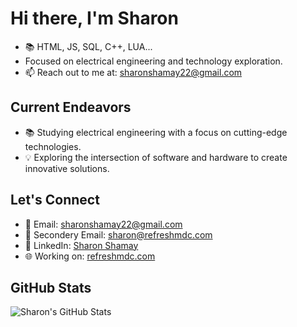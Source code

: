# Hi there, I'm Sharon
- 📚 HTML, JS, SQL, C++, LUA...
- Focused on electrical engineering and technology exploration.
- 📫 Reach out to me at: [sharonshamay22@gmail.com](mailto:sharonshamay22@gmail.com)

## Current Endeavors
- 📚 Studying electrical engineering with a focus on cutting-edge technologies.
- 💡 Exploring the intersection of software and hardware to create innovative solutions.

## Let's Connect
- 📧 Email: [sharonshamay22@gmail.com](mailto:sharonshamay22@gmail.com)
- 📧 Secondery Email: [sharon@refreshmdc.com](mailto:sharonshamay22@gmail.com)
- 💼 LinkedIn: [Sharon Shamay](https://www.linkedin.com/in/sharon-shamay-a72b66231/)
- 🌐 Working on: [refreshmdc.com](https://refreshmdc.com)

## GitHub Stats
![Sharon's GitHub Stats](https://github-readme-stats.vercel.app/api?username=sharonLmao&show_icons=true&count_private=true&hide=prs&theme=radical)
